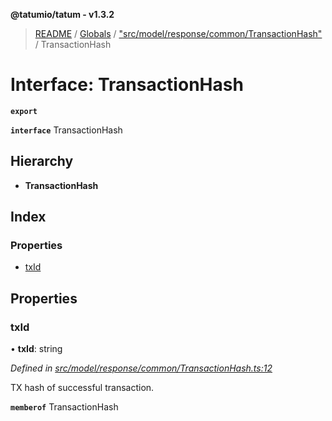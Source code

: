 **@tatumio/tatum - v1.3.2**

> [README](../README.md) / [Globals](../globals.md) / ["src/model/response/common/TransactionHash"](../modules/_src_model_response_common_transactionhash_.md) / TransactionHash

# Interface: TransactionHash

**`export`** 

**`interface`** TransactionHash

## Hierarchy

* **TransactionHash**

## Index

### Properties

* [txId](_src_model_response_common_transactionhash_.transactionhash.md#txid)

## Properties

### txId

•  **txId**: string

*Defined in [src/model/response/common/TransactionHash.ts:12](https://github.com/tatumio/tatum-js/blob/b9ab1e4/src/model/response/common/TransactionHash.ts#L12)*

TX hash of successful transaction.

**`memberof`** TransactionHash
